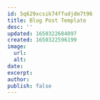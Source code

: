 ```yaml
---
id: 5q629xcsik74ffudjdm7t96
title: Blog Post Template
desc: ''
updated: 1650322684097
created: 1650322596199
image:
  url:
  alt:
date:
excerpt:
author:
publish: false
---
```


<!-- Frontmatter -->
<!-- 
See [[Growing Knowledge Bases from the Bottom Up|dendron://dendron.blog/blog.2022.2022-04-05-growing-knowledge-bases-from-the-bottom-up]] for example of fields
-->

<!-- 
Article here
-->
